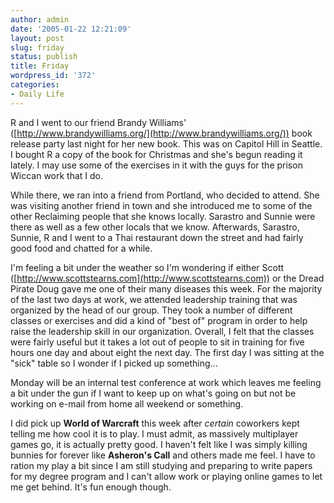 ```yaml
---
author: admin
date: '2005-01-22 12:21:09'
layout: post
slug: friday
status: publish
title: Friday
wordpress_id: '372'
categories:
- Daily Life
---
```


R and I went to our friend Brandy Williams'
([http://www.brandywilliams.org/](http://www.brandywilliams.org/)) book
release party last night for her new book. This was on Capitol Hill in
Seattle. I bought R a copy of the book for Christmas and she's begun
reading it lately. I may use some of the exercises in it with the guys
for the prison Wiccan work that I do.

While there, we ran into a friend from Portland, who decided to attend.
She was visiting another friend in town and she introduced me to some of
the other Reclaiming people that she knows locally. Sarastro and Sunnie
were there as well as a few other locals that we know. Afterwards,
Sarastro, Sunnie, R and I went to a Thai restaurant down the street and
had fairly good food and chatted for a while.

I'm feeling a bit under the weather so I'm wondering if either Scott
([http://www.scottstearns.com](http://www.scottstearns.com)) or the
Dread Pirate Doug gave me one of their many diseases this week. For the
majority of the last two days at work, we attended leadership training
that was organized by the head of our group. They took a number of
different classes or exercises and did a kind of "best of" program in
order to help raise the leadership skill in our organization. Overall, I
felt that the classes were fairly useful but it takes a lot out of
people to sit in training for five hours one day and about eight the
next day. The first day I was sitting at the "sick" table so I wonder if
I picked up something...

Monday will be an internal test conference at work which leaves me
feeling a bit under the gun if I want to keep up on what's going on but
not be working on e-mail from home all weekend or something.

I did pick up **World of Warcraft** this week after *certain* coworkers
kept telling me how cool it is to play. I must admit, as massively
multiplayer games go, it is actually pretty good. I haven't felt like I
was simply killing bunnies for forever like **Asheron's Call** and
others made me feel. I have to ration my play a bit since I am still
studying and preparing to write papers for my degree program and I can't
allow work or playing online games to let me get behind. It's fun enough
though.
